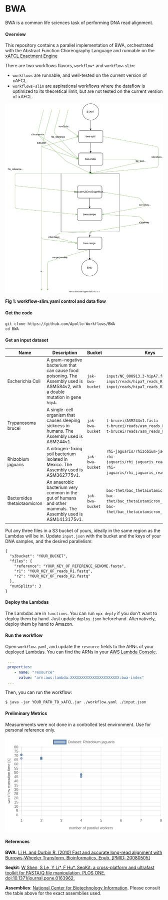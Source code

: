 # BWA

BWA is a common life sciences task of performing DNA read alignment.

#### Overview

This repository contains a parallel implementation of BWA, orchestrated with the Abstract Function Choreography Language and runnable on the [xAFCL Enactment Engine](https://github.com/sashkoristov/enactmentengine)

There are two workflows flavors, `workflow*` and `workflow-slim`:
* `workflows` are runnable, and well-tested on the current version of xAFCL.
* `workflows-slim` are aspirational workflows where the dataflow is optimized to its theoretical limit, but are not tested on the current version of xAFCL.


![workflow-slim diagram](./diagrams/workflow-slim.svg)

**Fig 1: workflow-slim.yaml control and data flow**


#### Get the code

```
git clone https://github.com/Apollo-Workflows/BWA
cd BWA
```

#### Get an input dataset

Name | Description  | Bucket | Keys
---|----|-----|----
Escherichia Coli | A gram-negative bacterium that can cause food poisoning. The Assembly used is ASM584v2, with a double mutation in gene `hipA`. |  `jak-bwa-bucket` | `input/NC_000913.3-hipA7.fasta`<br>`input/reads/hipa7_reads_R1.fastq`<br>`input/reads/hipa7_reads_R2.fastq` 
Trypanosoma brucei | A single-cell organism that causes sleeping sickness in humans. The Assembly used is ASM244v1. |  `jak-bwa-bucket` | `t-brucei/ASM244v1.fasta`<br>`t-brucei/reads/asm_reads_R1.fastq`<br>`t-brucei/reads/asm_reads_R2.fastq`
Rhizobium jaguaris | A nitrogen-fixing soil bacterium isolated in Mexico. The Assembly used is ASM362775v1.  |  `jak-bwa-bucket` | `rhi-jaguaris/rhizobium-jaguaris.fasta`<br>`rhi-jaguaris/rhi_jaguaris_reads_R1.fastq`<br>`rhi-jaguaris/rhi_jaguaris_reads_R2.fastq`
Bacteroides thetaiotaomicron | An anaerobic bacterium very common in the gut of humans and other mammals. The Assembly used is ASM1413175v1. |  `jak-bwa-bucket` | `bac-thet/bac_thetaiotamicron.fasta`<br>`bac-thet/bac_thetaiotamicron_reads_R1.fastq`<br>`bac-thet/bac_thetaiotamicron_reads_R2.fastq`


Put any three files in a S3 bucket of yours, ideally in the same region as the Lambdas will be in.
Update `input.json` with the bucket and the keys of your DNA samples, and the desired parallelism:

```
{
  "s3bucket": "YOUR_BUCKET",
  "files": {
    "reference": "YOUR_KEY_OF_REFERENCE_GENOME.fasta",
    "r1": "YOUR_KEY_OF_reads_R1.fastq",
    "r2": "YOUR_KEY_OF_reads_R2.fastq"
  },
  "numSplits": 3
}
```


#### Deploy the Lambdas

The Lambdas are in `functions`.
You can run `npx deply` if you don't want to deploy them by hand. Just update `deploy.json` beforehand. 
Alternatively, deploy them by hand to Amazon.

#### Run the workflow


Open `workflow.yaml`, and update the `resource` fields to the ARNs of your deployed Lambdas. You can find the ARNs in your [AWS Lambda Console](http://console.aws.amazon.com/lambda).

```yaml
 ...
 properties:
    - name: "resource"
      value: "arn:aws:lambda:XXXXXXXXXXXXXXXXXXXXXX:bwa-index"
 ...
```

Then, you can run the workflow:

```
$ java -jar YOUR_PATH_TO_xAFCL.jar ./workflow.yaml ./input.json
```

#### Preliminary Metrics

Measurements were not done in a controlled test environment.
Use for personal reference only.


![Chart showing metrics of Rhizobium jaguaris](https://github.com/Apollo-workflows/BWA/blob/master/metrics/rhizobium-jaguaris-metrics.png)


#### References

**BWA**: [Li H. and Durbin R. (2010) Fast and accurate long-read alignment with Burrows-Wheeler Transform. Bioinformatics, Epub. [PMID: 20080505]](https://academic.oup.com/bioinformatics/article/26/5/589/211735)

**Seqkit**: [W Shen, S Le, Y Li*, F Hu*. SeqKit: a cross-platform and ultrafast toolkit for FASTA/Q file manipulation. PLOS ONE. doi:10.1371/journal.pone.0163962.](https://journals.plos.org/plosone/article?id=10.1371/journal.pone.0163962)

**Assemblies**: [National Center for Biotechnology Information](https://www.ncbi.nlm.nih.gov/). Please consult the table above for the exact assemblies used.

 
